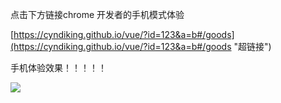点击下方链接chrome 开发者的手机模式体验

[https://cyndiking.github.io/vue/?id=123&a=b#/goods](https://cyndiking.github.io/vue/?id=123&a=b#/goods "超链接")


手机体验效果！！！！！

![](https://cyndiking.github.io/img/ele.png)

